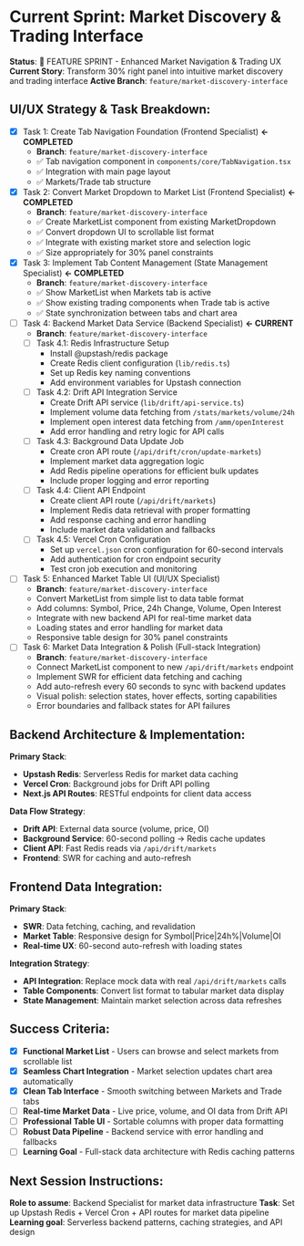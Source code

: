 # Current Sprint: Market Discovery & Trading Interface

**Status**: 🚀 FEATURE SPRINT - Enhanced Market Navigation & Trading UX
**Current Story**: Transform 30% right panel into intuitive market discovery and trading interface
**Active Branch**: `feature/market-discovery-interface`

## UI/UX Strategy & Task Breakdown:
- [x] Task 1: Create Tab Navigation Foundation (Frontend Specialist) **← COMPLETED**
  - **Branch**: `feature/market-discovery-interface`
  - ✅ Tab navigation component in `components/core/TabNavigation.tsx`
  - ✅ Integration with main page layout
  - ✅ Markets/Trade tab structure
- [x] Task 2: Convert Market Dropdown to Market List (Frontend Specialist) **← COMPLETED**
  - **Branch**: `feature/market-discovery-interface`
  - ✅ Create MarketList component from existing MarketDropdown
  - ✅ Convert dropdown UI to scrollable list format
  - ✅ Integrate with existing market store and selection logic
  - ✅ Size appropriately for 30% panel constraints
- [x] Task 3: Implement Tab Content Management (State Management Specialist) **← COMPLETED**
  - **Branch**: `feature/market-discovery-interface`
  - ✅ Show MarketList when Markets tab is active
  - ✅ Show existing trading components when Trade tab is active
  - ✅ State synchronization between tabs and chart area
- [ ] Task 4: Backend Market Data Service (Backend Specialist) **← CURRENT**
  - **Branch**: `feature/market-discovery-interface`
  - [ ] Task 4.1: Redis Infrastructure Setup
    - Install @upstash/redis package
    - Create Redis client configuration (`lib/redis.ts`)
    - Set up Redis key naming conventions
    - Add environment variables for Upstash connection
  - [ ] Task 4.2: Drift API Integration Service
    - Create Drift API service (`lib/drift/api-service.ts`)
    - Implement volume data fetching from `/stats/markets/volume/24h`
    - Implement open interest data fetching from `/amm/openInterest`
    - Add error handling and retry logic for API calls
  - [ ] Task 4.3: Background Data Update Job
    - Create cron API route (`/api/drift/cron/update-markets`)
    - Implement market data aggregation logic
    - Add Redis pipeline operations for efficient bulk updates
    - Include proper logging and error reporting
  - [ ] Task 4.4: Client API Endpoint
    - Create client API route (`/api/drift/markets`)
    - Implement Redis data retrieval with proper formatting
    - Add response caching and error handling
    - Include market data validation and fallbacks
  - [ ] Task 4.5: Vercel Cron Configuration
    - Set up `vercel.json` cron configuration for 60-second intervals
    - Add authentication for cron endpoint security
    - Test cron job execution and monitoring
- [ ] Task 5: Enhanced Market Table UI (UI/UX Specialist)
  - **Branch**: `feature/market-discovery-interface`
  - Convert MarketList from simple list to data table format
  - Add columns: Symbol, Price, 24h Change, Volume, Open Interest
  - Integrate with new backend API for real-time market data
  - Loading states and error handling for market data
  - Responsive table design for 30% panel constraints
- [ ] Task 6: Market Data Integration & Polish (Full-stack Integration)
  - **Branch**: `feature/market-discovery-interface`
  - Connect MarketList component to new `/api/drift/markets` endpoint
  - Implement SWR for efficient data fetching and caching
  - Add auto-refresh every 60 seconds to sync with backend updates
  - Visual polish: selection states, hover effects, sorting capabilities
  - Error boundaries and fallback states for API failures

## Backend Architecture & Implementation:
**Primary Stack**:
- **Upstash Redis**: Serverless Redis for market data caching
- **Vercel Cron**: Background jobs for Drift API polling
- **Next.js API Routes**: RESTful endpoints for client data access

**Data Flow Strategy**:
- **Drift API**: External data source (volume, price, OI)
- **Background Service**: 60-second polling → Redis cache updates
- **Client API**: Fast Redis reads via `/api/drift/markets`
- **Frontend**: SWR for caching and auto-refresh

## Frontend Data Integration:
**Primary Stack**:
- **SWR**: Data fetching, caching, and revalidation
- **Market Table**: Responsive design for Symbol|Price|24h%|Volume|OI
- **Real-time UX**: 60-second auto-refresh with loading states

**Integration Strategy**:
- **API Integration**: Replace mock data with real `/api/drift/markets` calls
- **Table Components**: Convert list format to tabular market data display
- **State Management**: Maintain market selection across data refreshes

## Success Criteria:
- [x] **Functional Market List** - Users can browse and select markets from scrollable list
- [x] **Seamless Chart Integration** - Market selection updates chart area automatically
- [x] **Clean Tab Interface** - Smooth switching between Markets and Trade tabs
- [ ] **Real-time Market Data** - Live price, volume, and OI data from Drift API
- [ ] **Professional Table UI** - Sortable columns with proper data formatting
- [ ] **Robust Data Pipeline** - Backend service with error handling and fallbacks
- [ ] **Learning Goal** - Full-stack data architecture with Redis caching patterns

## Next Session Instructions:
**Role to assume**: Backend Specialist for market data infrastructure
**Task**: Set up Upstash Redis + Vercel Cron + API routes for market data pipeline
**Learning goal**: Serverless backend patterns, caching strategies, and API design